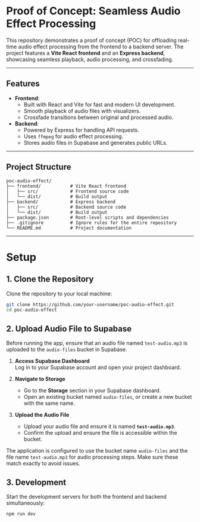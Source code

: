 # Proof of Concept: Seamless Audio Effect Processing

This repository demonstrates a proof of concept (POC) for offloading real-time audio effect processing from the frontend to a backend server. The project features a **Vite React frontend** and an **Express backend**, showcasing seamless playback, audio processing, and crossfading.

---

## Features
- **Frontend**:
    - Built with React and Vite for fast and modern UI development.
    - Smooth playback of audio files with visualizers.
    - Crossfade transitions between original and processed audio.
- **Backend**:
    - Powered by Express for handling API requests.
    - Uses `ffmpeg` for audio effect processing.
    - Stores audio files in Supabase and generates public URLs.

---

## Project Structure
```plaintext
poc-audio-effect/
├── frontend/           # Vite React frontend
│   ├── src/            # Frontend source code
│   └── dist/           # Build output
├── backend/            # Express backend
│   ├── src/            # Backend source code
│   └── dist/           # Build output
├── package.json        # Root-level scripts and dependencies
├── .gitignore          # Ignore rules for the entire repository
└── README.md           # Project documentation
```
---

# Setup

## 1. Clone the Repository
Clone the repository to your local machine:
```bash
git clone https://github.com/your-username/poc-audio-effect.git
cd poc-audio-effect
```

## 2. Upload Audio File to Supabase

Before running the app, ensure that an audio file named `test-audio.mp3` is uploaded to the `audio-files` bucket in Supabase.

1. **Access Supabase Dashboard**  
   Log in to your Supabase account and open your project dashboard.

2. **Navigate to Storage**
    - Go to the **Storage** section in your Supabase dashboard.
    - Open an existing bucket named `audio-files`, or create a new bucket with the same name.

3. **Upload the Audio File**
    - Upload your audio file and ensure it is named **`test-audio.mp3`**.
    - Confirm the upload and ensure the file is accessible within the bucket.

The application is configured to use the bucket name `audio-files` and the file name `test-audio.mp3` for audio processing steps. Make sure these match exactly to avoid issues.


## 3. Development
Start the development servers for both the frontend and backend simultaneously:

```bash
npm run dev
